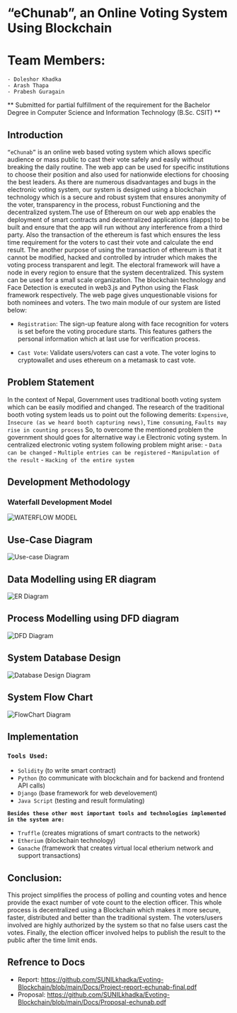
# “eChunab”, an Online Voting System Using Blockchain

# Team Members:
    - Doleshor Khadka
    - Arash Thapa
    - Prabesh Guragain

** Submitted for partial fulfillment of the requirement for the Bachelor Degree in Computer Science and
Information Technology (B.Sc. CSIT) **

## Introduction
`“eChunab”` is an online web based voting system which allows specific audience or mass public to cast their vote safely and easily without breaking the daily routine. The web app can be used for specific institutions to choose their position and also used for nationwide elections for choosing the best leaders. As there are numerous disadvantages and bugs in the electronic voting system, our system is designed using a blockchain technology which is a secure and robust system that ensures anonymity of the voter, transparency in the process, robust Functioning and the decentralized system.The use of Ethereum on our web app enables the deployment of smart contracts and decentralized applications (dapps) to be built and ensure that the app will run without any interference from a third party. Also the transaction of the ethereum is fast which ensures the less time requirement for the voters to cast their vote and calculate the end result. The another purpose of using the transaction of ethereum is that it cannot be modified, hacked and controlled by intruder which makes the voting process transparent and legit. The electoral framework will have a node in every region to ensure that the system decentralized. This system can be used for a small scale organization. The blockchain technology and Face Detection is executed in web3.js and Python using the Flask framework respectively. The web page gives unquestionable visions for both nominees and voters. The two main module of our system are listed below:

- `Registration`: The sign-up feature along with face recognition for voters is set before the voting procedure starts. This features gathers the personal information which at last use for verification process.

- `Cast Vote`: Validate users/voters can cast a vote. The voter logins to cryptowallet and uses ethereum on a metamask to cast vote.

## Problem Statement
In the context of Nepal, Government uses traditional booth voting system which can be
easily modified and changed. The research of the traditional booth voting system leads us
to point out the following demerits: `Expensive`, `Insecure (as we heard booth capturing news)`, `Time consuming`, `Faults may rise in counting process`
So, to overcome the mentioned problem the government should goes for alternative way
i.e Electronic voting system. In centralized electronic voting system following problem
might arise:
    - `Data can be changed`
    - `Multiple entries can be registered`
    - `Manipulation of the result`
    - `Hacking of the entire system`

## Development Methodology
### Waterfall Development Model
<img src="/media/readmeimg/waterflow.png" alt="WATERFLOW MODEL"/>

## Use-Case Diagram
<img src="/media/readmeimg/usecase.png" alt="Use-case Diagram"/>

## Data Modelling using ER diagram
<img src="/media/readmeimg/er.png" alt="ER Diagram"/>

## Process Modelling using DFD diagram
<img src="/media/readmeimg/dfd.png" alt="DFD Diagram"/>

## System Database Design
<img src="/media/readmeimg/database.png" alt="Database Design Diagram"/>

## System Flow Chart
<img src="/media/readmeimg/flowchart.png" alt="FlowChart Diagram"/>

## Implementation
### `Tools Used:`
- `Solidity` (to write smart contract)
- `Python` (to communicate with blockchain and for backend and frontend API calls)
- `Django` (base framework for web develovement)
- `Java Script` (testing and result formulating)

**`Besides these other most important tools and technologies implemented in the system are:`**
- `Truffle` (creates migrations of smart contracts to the network)
- `Etherium` (blockchain technology)
- `Ganache` (framework that creates virtual local etherium network and support transactions)

## Conclusion:
This project simplifies the process of polling and counting votes and hence provide the
exact number of vote count to the election officer. This whole process is decentralized using
a Blockchain which makes it more secure, faster, distributed and better than the traditional
system. The voters/users involved are highly authorized by the system so that no false users
cast the votes. Finally, the election officer involved helps to publish the result to the public
after the time limit ends.

## Refrence to Docs 
- Report: https://github.com/SUNILkhadka/Evoting-Blockchain/blob/main/Docs/Project-report-echunab-final.pdf
- Proposal: https://github.com/SUNILkhadka/Evoting-Blockchain/blob/main/Docs/Proposal-echunab.pdf